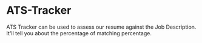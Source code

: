 # ATS-Tracker
ATS Tracker can be used to assess our resume against the Job Description. It'll tell you about the percentage of matching percentage.
